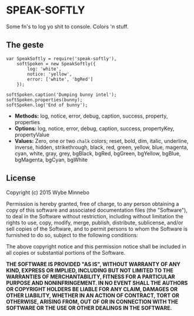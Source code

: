 # SPEAK-SOFTLY
Some fn's to log yo shit to console. Colors 'n stuff.

## The geste
```
var SpeakSoftly = require('speak-softly'),
	softSpoken = new SpeakSoftly({
		log: 'white',
		notice: 'yellow',
		error: ['white', 'bgRed']
	});

softSpoken.caption('Dumping bunny intel');
softSpoken.properties(bunny);
softSpoken.log('End of bunny');
```

- __Methods:__ log, notice, error, debug, caption, success, property, properties
- __Options:__ log, notice, error, debug, caption, success, propertyKey, propertyValue
- __Values:__ Zero, one or two `chalk` colors; reset, bold, dim, italic, underline, inverse, hidden, strikethrough, black, red, green, yellow, blue, magenta, cyan, white, gray, grey, bgBlack, bgRed, bgGreen, bgYellow, bgBlue, bgMagenta, bgCyan, bgWhite

## License
Copyright (c) 2015 Wybe Minnebo

Permission is hereby granted, free of charge, to any person obtaining a copy of this software and associated documentation files (the "Software"), to deal in the Software without restriction, including without limitation the rights to use, copy, modify, merge, publish, distribute, sublicense, and/or sell copies of the Software, and to permit persons to whom the Software is furnished to do so, subject to the following conditions:

The above copyright notice and this permission notice shall be included in all copies or substantial portions of the Software.

__THE SOFTWARE IS PROVIDED "AS IS", WITHOUT WARRANTY OF ANY KIND, EXPRESS OR IMPLIED, INCLUDING BUT NOT LIMITED TO THE WARRANTIES OF MERCHANTABILITY, FITNESS FOR A PARTICULAR PURPOSE AND NONINFRINGEMENT. IN NO EVENT SHALL THE AUTHORS OR COPYRIGHT HOLDERS BE LIABLE FOR ANY CLAIM, DAMAGES OR OTHER LIABILITY, WHETHER IN AN ACTION OF CONTRACT, TORT OR OTHERWISE, ARISING FROM, OUT OF OR IN CONNECTION WITH THE SOFTWARE OR THE USE OR OTHER DEALINGS IN THE SOFTWARE.__